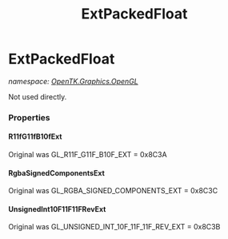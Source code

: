 ﻿---
title: ExtPackedFloat
---

# ExtPackedFloat
_namespace: [OpenTK.Graphics.OpenGL](N-OpenTK.Graphics.OpenGL.html)_

Not used directly.



### Properties

#### R11fG11fB10fExt
Original was GL_R11F_G11F_B10F_EXT = 0x8C3A
#### RgbaSignedComponentsExt
Original was GL_RGBA_SIGNED_COMPONENTS_EXT = 0x8C3C
#### UnsignedInt10F11F11FRevExt
Original was GL_UNSIGNED_INT_10F_11F_11F_REV_EXT = 0x8C3B

